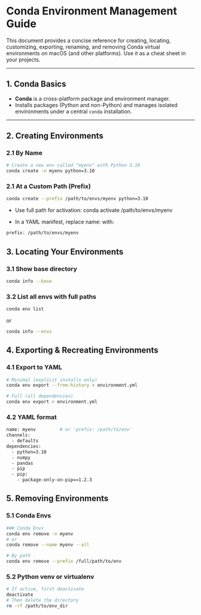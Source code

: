 # Conda Environment Management Guide

This document provides a concise reference for creating, locating, customizing, exporting, renaming, and removing Conda virtual environments on macOS (and other platforms). Use it as a cheat sheet in your projects.

---

## 1. Conda Basics

- **Conda** is a cross-platform package and environment manager.
- Installs packages (Python and non-Python) and manages isolated environments under a central `conda` installation.

---

## 2. Creating Environments

### 2.1 By Name

```bash
# Create a new env called "myenv" with Python 3.10
conda create -n myenv python=3.10
```

### 2.1 At a Custom Path (Prefix)

```bash
conda create --prefix /path/to/envs/myenv python=3.10
```

- Use full path for activation: conda activate /path/to/envs/myenv

- In a YAML manifest, replace name: with:

```bash
prefix: /path/to/envs/myenv
```

## 3. Locating Your Environments

### 3.1 Show base directory

```bash
conda info --base
```

### 3.2 List all envs with full paths

```bash
conda env list
```

or

```bash
conda info --envs
```

## 4. Exporting & Recreating Environments

### 4.1 Export to YAML

```bash
# Minimal (explicit installs only)
conda env export --from-history > environment.yml

# Full (all dependencies)
conda env export > environment.yml
```

### 4.2 YAML format

```bash
name: myenv         # or 'prefix: /path/to/env'
channels:
  - defaults
dependencies:
  - python=3.10
  - numpy
  - pandas
  - pip
  - pip:
    - package-only-on-pip==1.2.3
```

## 5. Removing Environments

### 5.1 Conda Envs
```bash
### Conda Envs
conda env remove -n myenv
# or
conda remove --name myenv --all

# By path
conda env remove --prefix /full/path/to/env
```
### 5.2 Python venv or virtualenv

```bash
# If active, first deactivate
deactivate
# Then delete the directory
rm -rf /path/to/env_dir
```
